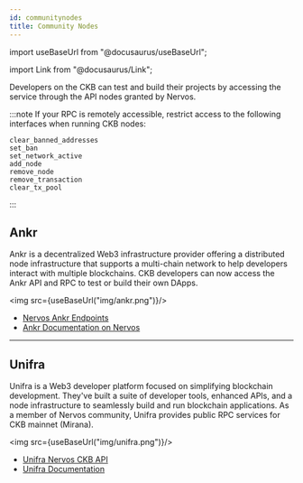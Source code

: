 ```yaml
---
id: communitynodes
title: Community Nodes
---
```

import useBaseUrl from "@docusaurus/useBaseUrl";

import Link from "@docusaurus/Link";

Developers on the CKB can test and build their projects by accessing the service through the API nodes granted by Nervos.

:::note
If your RPC is remotely accessible, restrict access to the following interfaces when running CKB nodes:
```
clear_banned_addresses
set_ban
set_network_active
add_node
remove_node
remove_transaction
clear_tx_pool
```
:::

## Ankr

Ankr is a decentralized Web3 infrastructure provider offering a distributed node infrastructure that supports a multi-chain network to help developers interact with multiple blockchains. CKB developers can now access the Ankr API and RPC to test or build their own DApps.

<img src={useBaseUrl("img/ankr.png")}/>

- [Nervos Ankr Endpoints](https://www.ankr.com/rpc/nervos?tab=infrastructure)
- [Ankr Documentation on Nervos](https://www.ankr.com/docs/build/chains/nervos/)

----

## Unifra

Unifra is a Web3 developer platform focused on simplifying blockchain development. They've built a suite of developer tools, enhanced APIs, and a node infrastructure to seamlessly build and run blockchain applications. As a member of Nervos community, Unifra provides public RPC services for CKB mainnet (Mirana).

<img src={useBaseUrl("img/unifra.png")}/>

- [Unifra Nervos CKB API](https://unifra.readme.io/reference/module-chain)
- [Unifra Documentation](https://unifra.readme.io/reference/welcome-to-unifra)
